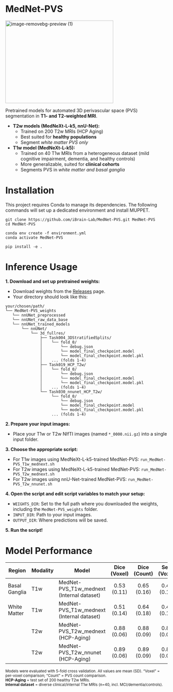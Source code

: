 # MedNet-PVS
<img width="335" height="257" alt="image-removebg-preview (1)" src="https://github.com/user-attachments/assets/c09ee3df-6be2-468a-b4ab-7e32937d1875" />

Pretrained models for automated 3D perivascular space (PVS) segmentation in **T1- and T2-weighted MRI**.
- **T2w models (MedNeXt-L-k5, nnU-Net):**
  + Trained on 200 T2w MRIs (HCP Aging)
  + Best suited for **healthy populations**
  + Segment *white matter PVS only*
- **T1w model (MedNeXt-L-k5):**
  + Trained on 40 T1w MRIs from a heterogeneous dataset (mild cognitive impairment, dementia, and healthy controls)
  + More generalizable, suited for **clinical cohorts**
  + Segments PVS in *white matter and basal ganglia*

# Installation
This project requires Conda to manage its dependencies. The following commands will set up a dedicated environment and install MUPPET.
```
git clone https://github.com/iBrain-Lab/MedNet-PVS.git MedNet-PVS
cd MedNet-PVS

conda env create -f environment.yml
conda activate MedNet-PVS 

pip install -e .
```

# Inference Usage
**1. Download and set up pretrained weights:**
   + Download weights from the [Releases](https://bridges.monash.edu/articles/dataset/PINGU_Weights/27176523?file=49632888) page.
   + Your directory should look like this:
```
your/chosen/path/
└── MedNet-PVS_weights
   └── nnUNet_preprocessed
   └── nnUNet_raw_data_base
   └── nnUNet_trained_models
       └── nnUNet/
           └── 3d_fullres/
               ├── Task004_3DStratifiedSplits/
               │    └── fold_0/
               │        └── debug.json
               │        └── model_final_checkpoint.model
               │        └── model_final_checkpoint.model.pkl
               │    ... (folds 1-4)
               ├── Task019_HCP_T2w/
               │    └── fold_0/
               │        └── debug.json
               │        └── model_final_checkpoint.model
               │        └── model_final_checkpoint.model.pkl
               │    ... (folds 1-4)
               └── Task030_nnunet_HCP_T2w/
                    └── fold_0/
                        └── debug.json
                        └── model_final_checkpoint.model
                        └── model_final_checkpoint.model.pkl
                    ... (folds 1-4)
```

**2. Prepare your input images:**
   + Place your T1w or T2w NIfTI images (named `*_0000.nii.gz`) into a single input folder.

**3. Choose the appropriate script:**
   + For T1w images using MedNeXt-L-k5-trained MedNet-PVS: `run_MedNet-PVS_T1w_mednext.sh`
   + For T2w images using MedNeXt-L-k5-trained MedNet-PVS: `run_MedNet-PVS_T2w_mednext.sh`
   + For T2w images using nnU-Net-trained MedNet-PVS: `run_MedNet-PVS_T2w_nnunet.sh`

**4. Open the script and edit script variables to match your setup:**
   + `WEIGHTS_DIR`: Set to the full path where you downloaded the weights, including the `MedNet-PVS_weights` folder.
   + `INPUT_DIR`: Path to your input images.
   + `OUTPUT_DIR`: Where predictions will be saved.

**5. Run the script!**

# Model Performance

| Region        | Modality | Model                          | Dice (Voxel) | Dice (Count) | Sen. (Voxel) | Sen. (Count) | Prec. (Voxel) | Prec. (Count) | Corr. (Voxel) | Corr. (Count) |
|---------------|----------|-------------------------------|:------------:|:------------:|:-------------------:|:-------------------:|:-----------------:|:-----------------:|:-------------:|:-------------:|
| Basal Ganglia | T1w      | MedNet-PVS_T1w_mednext (Internal dataset)       | 0.53 (0.11)  | 0.65 (0.16)  | 0.46 (0.14)         | 0.58 (0.18)         | 0.72 (0.12)       | 0.73 (0.13)       | 0.88          | 0.67          |
| White Matter  | T1w      | MedNet-PVS_T1w_mednext (Internal dataset)       | 0.51 (0.14)  | 0.64 (0.18)  | 0.44 (0.18)         | 0.60 (0.21)         | 0.72 (0.16)       | 0.73 (0.15)       | 0.80          | 0.76          |
|               | T2w      | MedNet-PVS_T2w_mednext (HCP-Aging)      | 0.88 (0.06)  | 0.88 (0.09)  | 0.84 (0.08)         | 0.86 (0.13)         | 0.92 (0.06)       | 0.90 (0.07)       | 0.99          | 0.88          |
|               | T2w      | MedNet-PVS_T2w_nnunet (HCP-Aging)           | 0.89 (0.06)  | 0.89 (0.09)  | 0.85 (0.08)         | 0.86 (0.13)         | 0.93 (0.05)       | 0.91 (0.07)       | 0.99          | 0.88          |



<sub>
Models were evaluated with 5-fold cross validation. All values are mean (SD). “Voxel” = per-voxel comparison; “Count” = PVS count comparison.<br>
<b>HCP-Aging</b> = test set of 200 healthy T2w MRIs.<br>
<b>Internal dataset</b> = diverse clinical/internal T1w MRIs (n=40, incl. MCI/dementia/controls).
</sub>

